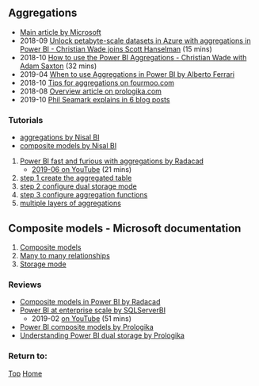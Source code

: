 ## Aggregations
- [Main article by Microsoft](https://docs.microsoft.com/en-gb/power-bi/desktop-aggregations)
- 2018-09 [Unlock petabyte-scale datasets in Azure with aggregations in Power BI - Christian Wade joins Scott Hanselman](https://www.youtube.com/watch?v=OUf-kSWhcOM) (15 mins)
- 2018-10 [How to use the Power BI Aggregations - Christian Wade with Adam Saxton](https://www.youtube.com/watch?v=RdHSo43LkQg) (32 mins)
- 2019-04 [When to use Aggregations in Power BI by Alberto Ferrari](https://www.sqlbi.com/tv/aggregations-in-power-bi/)
- 2018-10 [Tips for aggregations on fourmoo.com](https://www.fourmoo.com/2018/10/23/quick-tips-for-aggregations-composite-models-in-power-bi/)
- 2018-08 [Overview article on prologika.com](https://prologika.com/a-first-look-at-power-bi-aggregations/)
- 2019-10 [Phil Seamark explains in 6 blog posts](https://dax.tips/2019/10/18/creative-aggs-part-i-introduction/)

### Tutorials
- [aggregations by Nisal BI](http://nisalbi.blogspot.com/2019/09/perform-analytics-over-large-data.html)
- [composite models by Nisal BI](http://nisalbi.blogspot.com/2019/09/perform-analytics-over-large-data_22.html)

1. [Power BI fast and furious with aggregations by Radacad](https://radacad.com/power-bi-fast-and-furious-with-aggregations)
   - [2019-06 on YouTube](https://www.youtube.com/watch?v=HXuvdgQRS8o) (21 mins)
2. [step 1 create the aggregated table](https://radacad.com/power-bi-aggregation-step-1-create-the-aggregated-table)
3. [step 2 configure dual storage mode](https://radacad.com/dual-storage-mode-the-most-important-configuration-for-aggregations-step-2-power-bi-aggregations)
4. [step 3 configure aggregation functions](https://radacad.com/power-bi-aggregations-step-3-configure-aggregation-functions-and-test-aggregations-in-action)
5. [multiple layers of aggregations](https://radacad.com/multiple-layers-of-aggregations-in-power-bi-model-responds-even-faster)

## Composite models - Microsoft documentation
1. [Composite models](https://docs.microsoft.com/en-gb/power-bi/desktop-composite-models)
2. [Many to many relationships](https://docs.microsoft.com/en-gb/power-bi/desktop-many-to-many-relationships)
3. [Storage mode](https://docs.microsoft.com/en-gb/power-bi/desktop-storage-mode)

### Reviews
- [Composite models in Power BI by Radacad](https://radacad.com/composite-model-directquery-and-import-data-combined-evolution-begins-in-power-bi)
- [Power BI at enterprise scale by SQLServerBI](https://sqlserverbi.blog/2019/02/28/power-bi-at-enterprise-scale/)
  - 2019-02 [on YouTube](https://www.youtube.com/watch?v=fLP87AXWZzw) (51 mins)
- [Power BI composite models by Prologika](https://prologika.com/power-bi-composite-models-the-good-the-bad-the-ugly/)
- [Understanding Power BI dual storage by Prologika](https://prologika.com/understanding-power-bi-dual-storage/)

### Return to: 
[Top](#aggregations)  [Home](https://beyondpowerbi.com/)
